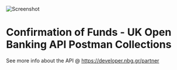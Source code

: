 ![Screenshot](https://microsites.nbg.gr/api.gateway/publicportal/sites/default/files/2018-11/black_logo.jpg) 

# Confirmation of Funds - UK Open Banking API Postman Collections

See more info about the API @ https://developer.nbg.gr/partner

